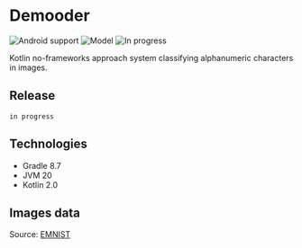 # Demooder

![Android support](https://shields.io/badge/Kotlin-2.0-green) ![Model](https://shields.io/badge/JVM-20-purple) ![In progress](https://shields.io/badge/In_progress-purple)

Kotlin no-frameworks approach system classifying alphanumeric characters in images.


## Release

`
in progress
`

## Technologies

- Gradle 8.7
- JVM 20
- Kotlin 2.0

## Images data

Source: <a href="https://www.kaggle.com/datasets/crawford/emnist/data">EMNIST</a>
